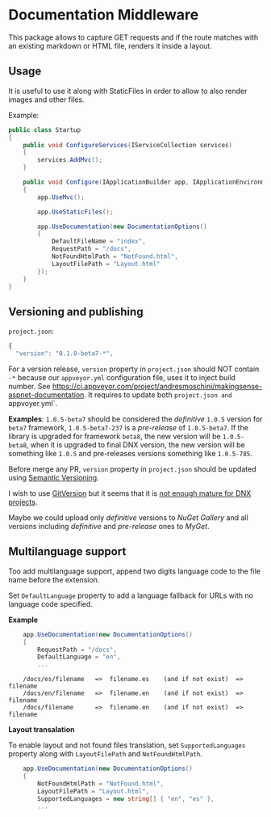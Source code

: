 # Documentation Middleware

This package allows to capture GET requests and if the route matches with an existing markdown or HTML file, renders it inside a layout.

## Usage 

It is useful to use it along with StaticFiles in order to allow to also render images and other files.

Example:

```csharp
public class Startup
{
    public void ConfigureServices(IServiceCollection services)
    {
        services.AddMvc();
    }

    public void Configure(IApplicationBuilder app, IApplicationEnvironment appEnv)
    {
        app.UseMvc();

        app.UseStaticFiles();

        app.UseDocumentation(new DocumentationOptions()
        {
            DefaultFileName = "index",
            RequestPath = "/docs",
            NotFoundHtmlPath = "NotFound.html",
            LayoutFilePath = "Layout.html"
        });
    }
}
```

## Versioning and publishing

`project.json`:

```javascript
{
  "version": "0.1.0-beta7-*",
```

For a version release, `version` property in `project.json` should NOT contain `-*` because our `appveyor.yml` configuration file, uses it to inject build number. See <https://ci.appveyor.com/project/andresmoschini/makingsense-aspnet-documentation>. It requires to update both `project.json and `appvoyer.yml`.

**Examples**: `1.0.5-beta7` should be considered the _definitive_ `1.0.5` version for `beta7` framework, `1.0.5-beta7-237` is a _pre-release_ of `1.0.5-beta7`. If the library is upgraded for framework `beta8`, the new version will be `1.0.5-beta8`, when it is upgraded to final DNX version, the new version will be something like `1.0.5` and pre-releases versions something like `1.0.5-785`.

Before merge any PR, `version` property in `project.json` should be updated using [Semantic Versioning](http://semver.org/).

I wish to use [GitVersion](http://gitversion.readthedocs.org/en/stable/) but it seems that it is [not enough mature for DNX projects](https://github.com/GitTools/GitVersion/issues/647).

Maybe we could upload only _definitive_ versions to _NuGet Gallery_ and all versions including _definitive_ and _pre-release_ ones to _MyGet_.

## Multilanguage support

Too add multilanguage support, append two digits language code to the file name before the extension.

Set `DefaultLanguage` property to add a language fallback for URLs with no language code specified.

**Example**

```csharp
    app.UseDocumentation(new DocumentationOptions()
    {
        RequestPath = "/docs",
        DefaultLanguage = "en",
        ...
```

```
    /docs/es/filename   =>  filename.es    (and if not exist)  =>  filename
    /docs/en/filename   =>  filename.en    (and if not exist)  =>  filename
    /docs/filename      =>  filename.en    (and if not exist)  =>  filename
```

**Layout transalation**

To enable layout and not found files translation, set `SupportedLanguages` property along with `LayoutFilePath` and `NotFoundHtmlPath`.

```csharp
    app.UseDocumentation(new DocumentationOptions()
    {
        NotFoundHtmlPath = "NotFound.html",
        LayoutFilePath = "Layout.html",
        SupportedLanguages = new string[] { "en", "es" },
        ...
```